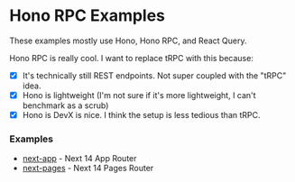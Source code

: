 # Hono RPC Examples

These examples mostly use Hono, Hono RPC, and React Query.

Hono RPC is really cool. I want to replace tRPC with this because:

- [x] It's technically still REST endpoints. Not super coupled with the "tRPC" idea.
- [x] Hono is lightweight (I'm not sure if it's more lightweight, I can't benchmark as a scrub)
- [x] Hono is DevX is nice. I think the setup is less tedious than tRPC.

### Examples

- [next-app](/next-app/) - Next 14 App Router
- [next-pages](/next-pages/) - Next 14 Pages Router
